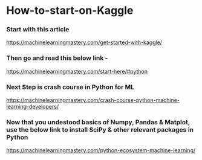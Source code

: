 # How-to-start-on-Kaggle

### Start with this article
https://machinelearningmastery.com/get-started-with-kaggle/

### Then go and read this below link -
https://machinelearningmastery.com/start-here/#python

### Next Step is crash course in Python for ML
https://machinelearningmastery.com/crash-course-python-machine-learning-developers/

### Now that you undestood basics of Numpy, Pandas & Matplot, use the below link to install SciPy & other relevant packages in Python
https://machinelearningmastery.com/python-ecosystem-machine-learning/



